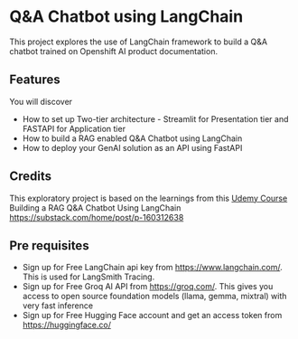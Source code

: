 ﻿# Q&A Chatbot using LangChain

This project explores the use of LangChain framework to build a Q&A chatbot trained on Openshift AI product documentation. 

## Features

You will discover

- How to set up Two-tier architecture - Streamlit for Presentation tier and FASTAPI for Application tier
- How to build a RAG enabled Q&A Chatbot using LangChain
- How to deploy your GenAI solution as an API using FastAPI


## Credits

This exploratory project is based on the learnings from this [Udemy Course](https://www.udemy.com/course/complete-generative-ai-course-with-langchain-and-huggingface)
Building a RAG Q&A Chatbot Using LangChain https://substack.com/home/post/p-160312638


## Pre requisites

- Sign up for Free LangChain api key from https://www.langchain.com/. This is used for LangSmith Tracing.
- Sign up for Free Groq AI API from https://groq.com/. This gives you access to open source foundation models (llama, gemma, mixtral) with very fast inference
- Sign up for Free Hugging Face account and get an access token from https://huggingface.co/
